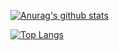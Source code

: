 [![Anurag's github stats](https://github-readme-stats.vercel.app/api?username=CeceStar&show_icons=true&text_color=5c5c5c&title_color=84a59d&icon_color=84a59d&border_color=5c5c5c)](https://github.com/anuraghazra/github-readme-stats)


[![Top Langs](https://github-readme-stats.vercel.app/api/top-langs/?username=CeceStar&layout=compact&card_width=445px&show_icons=true&text_color=5c5c5c&title_color=84a59d&icon_color=f28482&border_color=5c5c5c)](https://github.com/anuraghazra/github-readme-stats)



<!--
**CeceStar/CeceStar** is a ✨ _special_ ✨ repository because its `README.md` (this file) appears on your GitHub profile.

Here are some ideas to get you started:

- 🔭 I’m currently working on ...
- 🌱 I’m currently learning ...
- 👯 I’m looking to collaborate on ...
- 🤔 I’m looking for help with ...
- 💬 Ask me about ...
- 📫 How to reach me: ...
- 😄 Pronouns: ...
- ⚡ Fun fact: ...
-->
